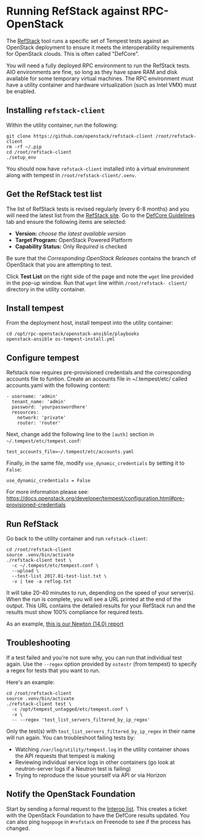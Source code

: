 # Running RefStack against RPC-OpenStack

The [RefStack](https://refstack.openstack.org/#/) tool runs a specific set of
Tempest tests against an OpenStack deployment to ensure it meets the
interoperability requirements for OpenStack clouds. This is often called
"DefCore".

You will need a fully deployed RPC environment to run the RefStack tests. AIO
environments are fine, so long as they have spare RAM and disk available for
some temporary virtual machines.  The RPC environment must have a utility
container and hardware virtualization (such as Intel VMX) must be enabled.

## Installing `refstack-client`

Within the utility container, run the following:

    git clone https://github.com/openstack/refstack-client /root/refstack-client
    rm -rf ~/.pip
    cd /root/refstack-client
    ./setup_env

You should now have `refstack-client` installed into a virtual environment
along with tempest in `/root/refstack-client/.venv`.

## Get the RefStack test list

The list of RefStack tests is revised regularly (every 6-8 months) and you will
need the latest list from the [RefStack site](https://refstack.openstack.org/#/).
Go to the [DefCore Guidelines](https://refstack.openstack.org/#/guidelines) tab
and ensure the following items are selected:

* **Version:** *choose the latest available version*
* **Target Program:** OpenStack Powered Platform
* **Capability Status:** Only *Required* is checked

Be sure that the *Corresponding OpenStack Releases* contains the branch of
OpenStack that you are attempting to test.

Click **Test List** on the right side of the page and note the `wget` line
provided in the pop-up window. Run that `wget` line within `/root/refstack-
client/` directory in the utility container.

## Install tempest

From the deployment host, install tempest into the utility container:

    cd /opt/rpc-openstack/openstack-ansible/playbooks
    openstack-ansible os-tempest-install.yml

## Configure tempest

Refstack now requires pre-provisioned credentials and the corresponding
accounts file to funtion. Create an accounts file in ~/.tempest/etc/ called
accounts.yaml with the following content:

```
- username: 'admin'
  tenant_name: 'admin'
  password: 'yourpasswordhere'
  resources:
    network: 'private'
    router: 'router'
```

Next, change add the following line to the ``[auth]`` section in
``~/.tempest/etc/tempest.conf``:

```
test_accounts_file=~/.tempest/etc/accounts.yaml
```
Finally, in the same file, modify ``use_dynamic_credentials`` by setting it
to ``False``:
```
use_dynamic_credentials = False
```

For more information please see: https://docs.openstack.org/developer/tempest/configuration.html#pre-provisioned-credentials

## Run RefStack

Go back to the utility container and run `refstack-client`:

    cd /root/refstack-client
    source .venv/bin/activate
    ./refstack-client test \
      -c ~/.tempest/etc/tempest.conf \
      --upload \
      --test-list 2017.01-test-list.txt \
      -v | tee -a reflog.txt

It will take 20-40 minutes to run, depending on the speed of your server(s).
When the run is complete, you will see a URL printed at the end of the output.
This URL contains the detailed results for your RefStack run and the results
must show 100% compliance for required tests.

As an example, [this is our Newton (14.0) report](https://refstack.openstack.org/#/results/6a4a6cb4-13ba-42d2-8789-f456060370ca)

## Troubleshooting

If a test failed and you're not sure why, you can run that individual test
again. Use the `--regex` option provided by `ostestr` (from tempest) to specify
a regex for tests that you want to run.

Here's an example:

    cd /root/refstack-client
    source .venv/bin/activate
    ./refstack-client test \
      -c /opt/tempest_untagged/etc/tempest.conf \
      -v \
      -- --regex 'test_list_servers_filtered_by_ip_regex'

Only the test(s) with `test_list_servers_filtered_by_ip_regex` in their name
will run again.  You can troubleshoot failing tests by:

* Watching `/var/log/utility/tempest.log` in the utility container shows the
  API requests that tempest is making
* Reviewing individual service logs in other containers (go look at
  neutron-server logs if a Neutron test is failing)
* Trying to reproduce the issue yourself via API or via Horizon

## Notify the OpenStack Foundation

Start by sending a formal request to the [Interop list](mailto:interop@openstack.org).
This creates a ticket with the OpenStack Foundation to have the DefCore results
updated. You can also ping `hogepoge` in `#refstack` on Freenode to see if the
process has changed.

